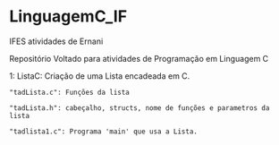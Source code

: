 # LinguagemC_IF
IFES atividades de Ernani

Repositório Voltado para atividades de Programação em Linguagem C

1: ListaC: Criação de uma Lista encadeada em C.

    "tadLista.c": Funções da lista
    
    "tadLista.h": cabeçalho, structs, nome de funções e parametros da lista
    
    "tadlista1.c": Programa 'main' que usa a Lista. 
